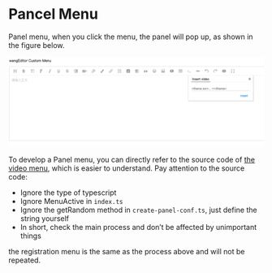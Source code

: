 # Pancel Menu 

Panel menu, when you click the menu, the panel will pop up, as shown in the figure below.


![custom-panel-menu.png](../../images/custom-panel-menu.png)

To develop a Panel menu, you can directly refer to the source code of [the video menu](https://github.com/wangeditor-team/wangEditor/tree/master/src/menus/video), which is easier to understand. Pay attention to the source code:

* Ignore the type of typescript
* Ignore MenuActive in `index.ts`
* Ignore the getRandom method in `create-panel-conf.ts`, just define the string yourself
* In short, check the main process and don’t be affected by unimportant things

the registration menu is the same as the process above and will not be repeated.